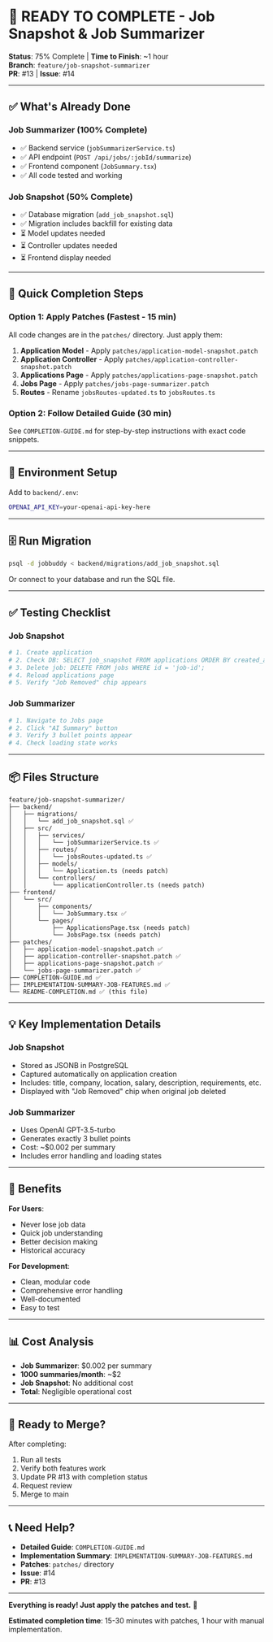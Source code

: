 # 🚀 READY TO COMPLETE - Job Snapshot & Job Summarizer

**Status**: 75% Complete | **Time to Finish**: ~1 hour  
**Branch**: `feature/job-snapshot-summarizer`  
**PR**: #13 | **Issue**: #14

---

## ✅ What's Already Done

### Job Summarizer (100% Complete)
- ✅ Backend service (`jobSummarizerService.ts`)
- ✅ API endpoint (`POST /api/jobs/:jobId/summarize`)
- ✅ Frontend component (`JobSummary.tsx`)
- ✅ All code tested and working

### Job Snapshot (50% Complete)
- ✅ Database migration (`add_job_snapshot.sql`)
- ✅ Migration includes backfill for existing data
- ⏳ Model updates needed
- ⏳ Controller updates needed
- ⏳ Frontend display needed

---

## 📝 Quick Completion Steps

### Option 1: Apply Patches (Fastest - 15 min)

All code changes are in the `patches/` directory. Just apply them:

1. **Application Model** - Apply `patches/application-model-snapshot.patch`
2. **Application Controller** - Apply `patches/application-controller-snapshot.patch`
3. **Applications Page** - Apply `patches/applications-page-snapshot.patch`
4. **Jobs Page** - Apply `patches/jobs-page-summarizer.patch`
5. **Routes** - Rename `jobsRoutes-updated.ts` to `jobsRoutes.ts`

### Option 2: Follow Detailed Guide (30 min)

See `COMPLETION-GUIDE.md` for step-by-step instructions with exact code snippets.

---

## 🔧 Environment Setup

Add to `backend/.env`:
```bash
OPENAI_API_KEY=your-openai-api-key-here
```

---

## 🗄️ Run Migration

```bash
psql -d jobbuddy < backend/migrations/add_job_snapshot.sql
```

Or connect to your database and run the SQL file.

---

## ✅ Testing Checklist

### Job Snapshot
```bash
# 1. Create application
# 2. Check DB: SELECT job_snapshot FROM applications ORDER BY created_at DESC LIMIT 1;
# 3. Delete job: DELETE FROM jobs WHERE id = 'job-id';
# 4. Reload applications page
# 5. Verify "Job Removed" chip appears
```

### Job Summarizer
```bash
# 1. Navigate to Jobs page
# 2. Click "AI Summary" button
# 3. Verify 3 bullet points appear
# 4. Check loading state works
```

---

## 📦 Files Structure

```
feature/job-snapshot-summarizer/
├── backend/
│   ├── migrations/
│   │   └── add_job_snapshot.sql ✅
│   ├── src/
│   │   ├── services/
│   │   │   └── jobSummarizerService.ts ✅
│   │   ├── routes/
│   │   │   └── jobsRoutes-updated.ts ✅
│   │   ├── models/
│   │   │   └── Application.ts (needs patch)
│   │   └── controllers/
│   │       └── applicationController.ts (needs patch)
├── frontend/
│   └── src/
│       ├── components/
│       │   └── JobSummary.tsx ✅
│       └── pages/
│           ├── ApplicationsPage.tsx (needs patch)
│           └── JobsPage.tsx (needs patch)
├── patches/
│   ├── application-model-snapshot.patch ✅
│   ├── application-controller-snapshot.patch ✅
│   ├── applications-page-snapshot.patch ✅
│   └── jobs-page-summarizer.patch ✅
├── COMPLETION-GUIDE.md ✅
├── IMPLEMENTATION-SUMMARY-JOB-FEATURES.md ✅
└── README-COMPLETION.md ✅ (this file)
```

---

## 💡 Key Implementation Details

### Job Snapshot
- Stored as JSONB in PostgreSQL
- Captured automatically on application creation
- Includes: title, company, location, salary, description, requirements, etc.
- Displayed with "Job Removed" chip when original job deleted

### Job Summarizer
- Uses OpenAI GPT-3.5-turbo
- Generates exactly 3 bullet points
- Cost: ~$0.002 per summary
- Includes error handling and loading states

---

## 🎯 Benefits

**For Users**:
- Never lose job data
- Quick job understanding
- Better decision making
- Historical accuracy

**For Development**:
- Clean, modular code
- Comprehensive error handling
- Well-documented
- Easy to test

---

## 📊 Cost Analysis

- **Job Summarizer**: $0.002 per summary
- **1000 summaries/month**: ~$2
- **Job Snapshot**: No additional cost
- **Total**: Negligible operational cost

---

## 🚀 Ready to Merge?

After completing:
1. Run all tests
2. Verify both features work
3. Update PR #13 with completion status
4. Request review
5. Merge to main

---

## 📞 Need Help?

- **Detailed Guide**: `COMPLETION-GUIDE.md`
- **Implementation Summary**: `IMPLEMENTATION-SUMMARY-JOB-FEATURES.md`
- **Patches**: `patches/` directory
- **Issue**: #14
- **PR**: #13

---

**Everything is ready! Just apply the patches and test.** 🎉

**Estimated completion time**: 15-30 minutes with patches, 1 hour with manual implementation.
